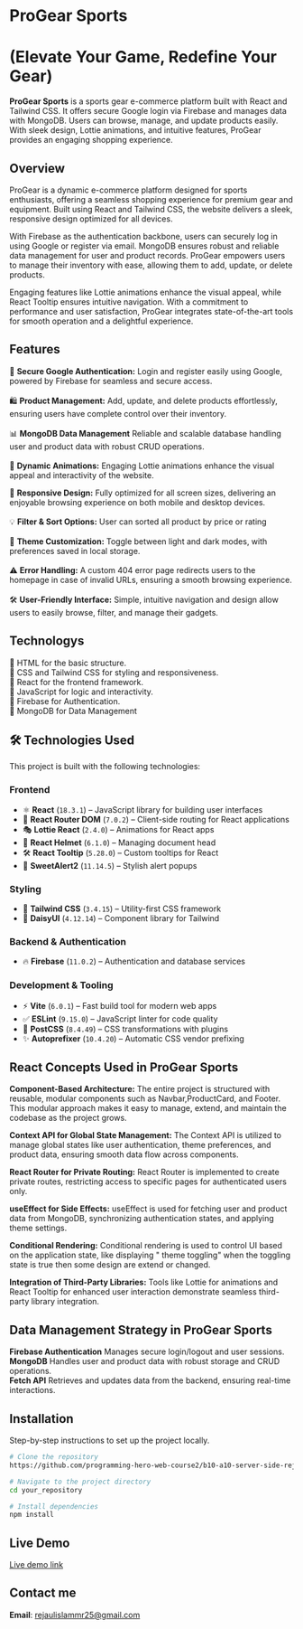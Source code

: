 
# **ProGear Sports** 

# (Elevate Your Game, Redefine Your Gear)

**ProGear Sports** is a sports gear e-commerce platform built with React and Tailwind CSS. It offers secure Google login via Firebase and manages data with MongoDB. Users can browse, manage, and update products easily. With sleek design, Lottie animations, and intuitive features, ProGear provides an engaging shopping experience.

## Overview

ProGear is a dynamic e-commerce platform designed for sports enthusiasts, offering a seamless shopping experience for premium gear and equipment. Built using React and Tailwind CSS, the website delivers a sleek, responsive design optimized for all devices. <br> 

With Firebase as the authentication backbone, users can securely log in using Google or register via email. MongoDB ensures robust and reliable data management for user and product records. ProGear empowers users to manage their inventory with ease, allowing them to add, update, or delete products. <br>
 
Engaging features like Lottie animations enhance the visual appeal, while React Tooltip ensures intuitive navigation. With a commitment to performance and user satisfaction, ProGear integrates state-of-the-art tools for smooth operation and a delightful experience.<br>

## Features

🔐 **Secure Google Authentication:** Login and register easily using Google, powered by Firebase for seamless and secure access.<br>  
🛍️ **Product Management:** Add, update, and delete products effortlessly, ensuring users have complete control over their inventory.<br>  
📊 **MongoDB Data Management** Reliable and scalable database handling user and product data with robust CRUD operations.<br>  
🎨 **Dynamic Animations:** Engaging Lottie animations enhance the visual appeal and interactivity of the website. <br>

📱 **Responsive Design:** Fully optimized for all screen sizes, delivering an enjoyable browsing experience on both mobile and desktop devices.<br>   
💡 **Filter & Sort Options:** User can sorted all product by price or rating<br>  
🔄 **Theme Customization:** Toggle between light and dark modes, with preferences saved in local storage.<br>  
⚠️ **Error Handling:** A custom 404 error page redirects users to the homepage in case of invalid URLs, ensuring a smooth browsing experience.<br>  
🛠️ **User-Friendly Interface:** Simple, intuitive navigation and design allow users to easily browse, filter, and manage their gadgets.<br>


## Technologys
🔵 HTML for the basic structure. <br>
🔵 CSS and Tailwind CSS for styling and responsiveness. <br>
🔵 React for the frontend framework. <br>
🔵 JavaScript for logic and interactivity. <br>
🔵 Firebase for Authentication. <br>
🔵 MongoDB for Data Management <br>

## 🛠️ Technologies Used  

This project is built with the following technologies:  

### **Frontend**  
- ⚛️ **React** (`18.3.1`) – JavaScript library for building user interfaces  
- 🔄 **React Router DOM** (`7.0.2`) – Client-side routing for React applications  
- 🎭 **Lottie React** (`2.4.0`) – Animations for React apps  
- 🎩 **React Helmet** (`6.1.0`) – Managing document head  
- 🛠️ **React Tooltip** (`5.28.0`) – Custom tooltips for React  
- 🍬 **SweetAlert2** (`11.14.5`) – Stylish alert popups  

### **Styling**  
- 🎨 **Tailwind CSS** (`3.4.15`) – Utility-first CSS framework  
- 🌼 **DaisyUI** (`4.12.14`) – Component library for Tailwind  

### **Backend & Authentication**  
- 🔥 **Firebase** (`11.0.2`) – Authentication and database services  

### **Development & Tooling**  
- ⚡ **Vite** (`6.0.1`) – Fast build tool for modern web apps  
- ✅ **ESLint** (`9.15.0`) – JavaScript linter for code quality  
- 🎨 **PostCSS** (`8.4.49`) – CSS transformations with plugins  
- ✨ **Autoprefixer** (`10.4.20`) – Automatic CSS vendor prefixing  


## React Concepts Used in ProGear Sports

**Component-Based Architecture:** The entire project is structured with reusable, modular components such as Navbar,ProductCard, and Footer. This modular approach makes it easy to manage, extend, and maintain the codebase as the project grows.<br>

**Context API for Global State Management:** The Context API is utilized to manage global states like user authentication, theme preferences, and product data, ensuring smooth data flow across components.<br>

**React Router for Private Routing:** React Router is implemented to create private routes, restricting access to specific pages for authenticated users only.<br>

**useEffect for Side Effects:** useEffect is used for fetching user and product data from MongoDB, synchronizing authentication states, and applying theme settings.<br>

**Conditional Rendering:** Conditional rendering is used to control UI based on the application state, like displaying " theme toggling" when the toggling state is true then some design are extend or changed.<br>

**Integration of Third-Party Libraries:** Tools like Lottie for animations and React Tooltip for enhanced user interaction demonstrate seamless third-party library integration.<br>


## Data Management Strategy in ProGear Sports

**Firebase Authentication** Manages secure login/logout and user sessions.<br>
**MongoDB**  Handles user and product data with robust storage and CRUD operations.<br>
**Fetch API**  Retrieves and updates data from the backend, ensuring real-time interactions.<br>

## Installation

Step-by-step instructions to set up the project locally.

```bash
# Clone the repository
https://github.com/programming-hero-web-course2/b10-a10-server-side-rejaul48.git

# Navigate to the project directory
cd your_repository

# Install dependencies
npm install

```
## Live Demo
[Live demo link](https://progearsports-48.web.app/)


## Contact me
**Email**: [rejaulislammr25@gmail.com](mailto:rejaulislammr25@gmail.com)



